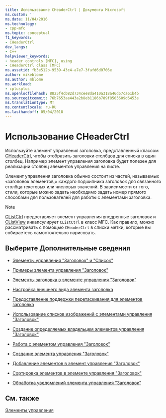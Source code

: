 ```yaml
---
title: Использование CHeaderCtrl | Документы Microsoft
ms.custom: ''
ms.date: 11/04/2016
ms.technology:
- cpp-mfc
ms.topic: conceptual
f1_keywords:
- CHeaderCtrl
dev_langs:
- C++
helpviewer_keywords:
- header controls [MFC], using
- CHeaderCtrl class [MFC]
ms.assetid: fb3e512b-9539-43c4-a7e7-3fafd6d0706e
author: mikeblome
ms.author: mblome
ms.workload:
- cplusplus
ms.openlocfilehash: 8825f4cb82d734cee8da410a318a46d57ca61b4b
ms.sourcegitcommit: 76b7653ae443a2b8eb1186b789f8503609d6453e
ms.translationtype: MT
ms.contentlocale: ru-RU
ms.lasthandoff: 05/04/2018
---
```

# <a name="using-cheaderctrl"></a>Использование CHeaderCtrl
Используйте элемент управления заголовка, представленный классом [CHeaderCtrl](../mfc/reference/cheaderctrl-class.md), чтобы отобразить заголовки столбцов для списка в один столбец. Например элемент управления заголовка будет полезен для реализации столбец элементов управления на листе.  
  
 Элемент управления заголовка обычно состоит из частей, называемых «заголовок элементов,» каждого подшипника заголовок для связанного столбца текстовых или числовых значений. В зависимости от того, стили, которые можно задать необходимо задать номер прямого способами для пользователей для работы с элементами заголовка.  
  
> [!NOTE]
>  [CListCtrl](../mfc/reference/clistctrl-class.md) предоставляет элемент управления внедренные заголовок и [CListView](../mfc/reference/clistview-class.md) инкапсулирует `CListCtrl` в класс MFC. Как правило, можно рассматривать с помощью `CHeaderCtrl` в списки метки, которые вы собираетесь самостоятельно нарисовать.  
  
## <a name="what-do-you-want-to-know-more-about"></a>Выберите Дополнительные сведения  
  
-   [Элементы управления "Заголовок" и "Список"](../mfc/header-control-and-list-control.md)  
  
-   [Примеры элемента управления "Заголовок"](../mfc/header-control-examples.md)  
  
-   [Элементы заголовка в элементе управления "Заголовок"](../mfc/header-items-in-a-header-control.md)  
  
-   [Настройка внешнего вида элемента заголовка](../mfc/customizing-the-header-item-s-appearance.md)  
  
-   [Предоставление поддержки перетаскивания для элементов заголовка](../mfc/providing-drag-and-drop-support-for-header-items.md)  
  
-   [Использование списков изображений с элементами управления "Заголовок"](../mfc/using-image-lists-with-header-controls.md)  
  
-   [Создание определяемых владельцем элементов управления "Заголовок"](../mfc/making-owner-drawn-header-controls.md)  
  
-   [Работа с элементом управления "Заголовок"](../mfc/working-with-a-header-control.md)  
  
-   [Создание элемента управления "Заголовок"](../mfc/creating-the-header-control.md)  
  
-   [Добавление элементов в элемент управления "Заголовок"](../mfc/adding-items-to-the-header-control.md)  
  
-   [Сортировка элементов в элементе управления "Заголовок"](../mfc/ordering-items-in-the-header-control.md)  
  
-   [Обработка уведомлений элемента управления "Заголовок"](../mfc/processing-header-control-notifications.md)  
  
## <a name="see-also"></a>См. также  
 [Элементы управления](../mfc/controls-mfc.md)

